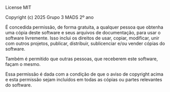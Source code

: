 License MIT 

Copyright (c) 2025 Grupo 3 MADS 2º ano

É concedida permissão, de forma gratuita, a qualquer pessoa que obtenha uma cópia deste software e seus arquivos de documentação, para usar o software livremente. Isso inclui os direitos de usar, copiar, modificar, unir com outros projetos, publicar, distribuir, sublicenciar e/ou vender cópias do software.

Também é permitido que outras pessoas, que receberem este software, façam o mesmo.

Essa permissão é dada com a condição de que o aviso de copyright acima e esta permissão sejam incluídos em todas as cópias ou partes relevantes do software.


